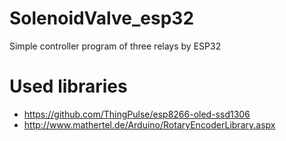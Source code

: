 # SolenoidValve_esp32
Simple controller program of three relays by ESP32

# Used libraries
- https://github.com/ThingPulse/esp8266-oled-ssd1306
- http://www.mathertel.de/Arduino/RotaryEncoderLibrary.aspx

